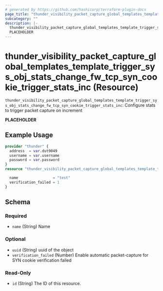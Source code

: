 ```yaml
---
# generated by https://github.com/hashicorp/terraform-plugin-docs
page_title: "thunder_visibility_packet_capture_global_templates_template_trigger_sys_obj_stats_change_fw_tcp_syn_cookie_trigger_stats_inc Resource - terraform-provider-thunder"
subcategory: ""
description: |-
  thunder_visibility_packet_capture_global_templates_template_trigger_sys_obj_stats_change_fw_tcp_syn_cookie_trigger_stats_inc: Configure stats to trigger packet capture on increment
  PLACEHOLDER
---
```


# thunder_visibility_packet_capture_global_templates_template_trigger_sys_obj_stats_change_fw_tcp_syn_cookie_trigger_stats_inc (Resource)

`thunder_visibility_packet_capture_global_templates_template_trigger_sys_obj_stats_change_fw_tcp_syn_cookie_trigger_stats_inc`: Configure stats to trigger packet capture on increment

__PLACEHOLDER__

## Example Usage

```terraform
provider "thunder" {
  address  = var.dut9049
  username = var.username
  password = var.password
}
resource "thunder_visibility_packet_capture_global_templates_template_trigger_sys_obj_stats_change_fw_tcp_syn_cookie_trigger_stats_inc" "thunder_visibility_packet_capture_global_templates_template_trigger_sys_obj_stats_change_fw_tcp_syn_cookie_trigger_stats_inc" {

  name                = "test"
  verification_failed = 1
}
```

<!-- schema generated by tfplugindocs -->
## Schema

### Required

- `name` (String) Name

### Optional

- `uuid` (String) uuid of the object
- `verification_failed` (Number) Enable automatic packet-capture for SYN cookie verification failed

### Read-Only

- `id` (String) The ID of this resource.


